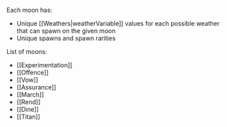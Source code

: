 Each moon has:
- Unique [[Weathers|weatherVariable]] values for each possible weather that can spawn on the given moon
- Unique spawns and spawn rarities

List of moons:
- [[Experimentation]]
- [[Offence]]
- [[Vow]]
- [[Assurance]]
- [[March]]
- [[Rend]]
- [[Dine]]
- [[Titan]]